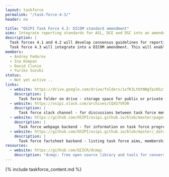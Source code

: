 ```yaml
---
layout: taskforce
permalink: "/task-force-4-3/"
header: no

title: "OSIPI Task Force 4.3: DICOM standard amendment"
aims: Integrate reporting standards for ASL, DCE and DSC into an amendement to the DICOM standard
description: |
  Task forces 4.1 and 4.2 will develop consensus guidelines for reporting image acquisition and analysis of ASL and DCE/DSC perfusion imaging, respectively. 
  Task force 4.3 will integrate into a DICOM amendment. This will enable interoperability and facilitate the comparison of results produced by different analysis tools, studies or sites. 
members:
  - Andrey Fedorov
  - Ina Kompan
  - David Clunie
  - Yuriko Suzuki
status:
  - Not yet active ..
links:
  - website: https://drive.google.com/drive/folders/1xfK3Lt6tNNgTpcKSz3V_LCsiZ7oEbVnx
    description: |
      Task force folder on drive - storage space for public or private documents developed by the task force.
  - website: https://osipi.slack.com/archives/CQXG7V93R
    description: |
      Task force slack channel - for discussions between task force members.
  - website: https://github.com/OSIPI/osipi.github.io/blob/master/pages/pages-root-folder/task-force-4-3.md
    description: |
      Task force webpage backend - for information on task force progress and links to public resources.
  - website: https://github.com/OSIPI/osipi.github.io/blob/master/_data/tf/tf_4_3.yml
    description: |
      Task force factsheet backend - listing task force aims, membership, status, etc.  
resources:
  - website: https://github.com/QIICR/dcmqi
    description: "dcmqi: free open source library and tools for conversion to and from DICOM for image-derived analysis results, including DICOM Parametric maps"
---
```


{% include taskforce_content.md %}
